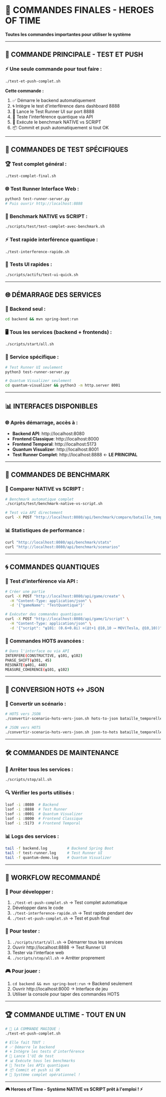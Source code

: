 # 🎯 COMMANDES FINALES - HEROES OF TIME

**Toutes les commandes importantes pour utiliser le système**

---

## 🚀 **COMMANDE PRINCIPALE - TEST ET PUSH**

### ⚡ **Une seule commande pour tout faire :**
```bash
./test-et-push-complet.sh
```

**Cette commande :**
1. ✅ Démarre le backend automatiquement
2. 🌀 Intègre le test d'interférence dans dashboard 8888
3. 🧪 Lance le Test Runner UI sur port 8888
4. 🔬 Teste l'interférence quantique via API
5. 🏁 Exécute le benchmark NATIVE vs SCRIPT
6. 📦 Commit et push automatiquement si tout OK

---

## 🧪 **COMMANDES DE TEST SPÉCIFIQUES**

### 🏆 **Test complet général :**
```bash
./test-complet-final.sh
```

### 🌐 **Test Runner Interface Web :**
```bash
python3 test-runner-server.py
# Puis ouvrir http://localhost:8888
```

### 🏁 **Benchmark NATIVE vs SCRIPT :**
```bash
./scripts/test/test-complet-avec-benchmark.sh
```

### ⚡ **Test rapide interférence quantique :**
```bash
./test-interference-rapide.sh
```

### 🎯 **Tests UI rapides :**
```bash
./scripts/actifs/test-ui-quick.sh
```

---

## 🌐 **DÉMARRAGE DES SERVICES**

### 🚀 **Backend seul :**
```bash
cd backend && mvn spring-boot:run
```

### 🖥️ **Tous les services (backend + frontends) :**
```bash
./scripts/start/all.sh
```

### 🔬 **Service spécifique :**
```bash
# Test Runner UI seulement
python3 test-runner-server.py

# Quantum Visualizer seulement  
cd quantum-visualizer && python3 -m http.server 8001
```

---

## 📊 **INTERFACES DISPONIBLES**

### 🌐 **Après démarrage, accès à :**
- **Backend API**: http://localhost:8080
- **Frontend Classique**: http://localhost:8000  
- **Frontend Temporal**: http://localhost:5173
- **Quantum Visualizer**: http://localhost:8001
- **Test Runner Complet**: http://localhost:8888 ← **LE PRINCIPAL**

---

## 🔧 **COMMANDES DE BENCHMARK**

### 🏁 **Comparer NATIVE vs SCRIPT :**
```bash
# Benchmark automatique complet
./scripts/test/benchmark-native-vs-script.sh

# Test via API directement
curl -X POST "http://localhost:8080/api/benchmark/compare/bataille_temporelle_setup?gameId=1&iterations=5"
```

### 📊 **Statistiques de performance :**
```bash
curl "http://localhost:8080/api/benchmark/stats"
curl "http://localhost:8080/api/benchmark/scenarios"
```

---

## 🌀 **COMMANDES QUANTIQUES**

### 🔬 **Test d'interférence via API :**
```bash
# Créer une partie
curl -X POST "http://localhost:8080/api/game/create" \
  -H "Content-Type: application/json" \
  -d '{"gameName": "TestQuantique"}'

# Exécuter des commandes quantiques
curl -X POST "http://localhost:8080/api/game/1/script" \
  -H "Content-Type: application/json" \
  -d '{"script": "ψ101: (0.6+0.8i) ⊙(Δt+1 @10,10 ⟶ MOV(Tesla, @10,10))"}'
```

### 🎯 **Commandes HOTS avancées :**
```bash
# Dans l'interface ou via API
INTERFERE(CONSTRUCTIVE, ψ101, ψ102)
PHASE_SHIFT(ψ301, 45)
RESONATE(ψ401, 440)
MEASURE_COHERENCE(ψ101, ψ102)
```

---

## 🔄 **CONVERSION HOTS ↔ JSON**

### 📝 **Convertir un scénario :**
```bash
# HOTS vers JSON
./convertir-scenario-hots-vers-json.sh hots-to-json bataille_temporelle_setup.hots

# JSON vers HOTS  
./convertir-scenario-hots-vers-json.sh json-to-hots bataille_temporelle_setup.json
```

---

## 🛠️ **COMMANDES DE MAINTENANCE**

### 🧹 **Arrêter tous les services :**
```bash
./scripts/stop/all.sh
```

### 🔍 **Vérifier les ports utilisés :**
```bash
lsof -i :8080  # Backend
lsof -i :8888  # Test Runner  
lsof -i :8001  # Quantum Visualizer
lsof -i :8000  # Frontend Classique
lsof -i :5173  # Frontend Temporal
```

### 📊 **Logs des services :**
```bash
tail -f backend.log         # Backend Spring Boot
tail -f test-runner.log     # Test Runner UI
tail -f quantum-demo.log    # Quantum Visualizer
```

---

## 🎯 **WORKFLOW RECOMMANDÉ**

### 🚀 **Pour développer :**
1. `./test-et-push-complet.sh` → Test complet automatique
2. Développer dans le code
3. `./test-interference-rapide.sh` → Test rapide pendant dev
4. `./test-et-push-complet.sh` → Test et push final

### 🧪 **Pour tester :**
1. `./scripts/start/all.sh` → Démarrer tous les services  
2. Ouvrir http://localhost:8888 → Test Runner UI
3. Tester via l'interface web
4. `./scripts/stop/all.sh` → Arrêter proprement

### 🎮 **Pour jouer :**
1. `cd backend && mvn spring-boot:run` → Backend seulement
2. Ouvrir http://localhost:8000 → Interface de jeu
3. Utiliser la console pour taper des commandes HOTS

---

## 🏆 **COMMANDE ULTIME - TOUT EN UN**

```bash
# 🚀 LA COMMANDE MAGIQUE :
./test-et-push-complet.sh

# Elle fait TOUT :
# ✅ Démarre le backend
# 🌀 Intègre les tests d'interférence  
# 🧪 Lance l'UI de test
# 📊 Exécute tous les benchmarks
# 🔬 Teste les APIs quantiques
# 📦 Commit et push si OK
# 🎉 Système complet opérationnel !
```

---

**🎮 Heroes of Time - Système NATIVE vs SCRIPT prêt à l'emploi ! ⚡** 
